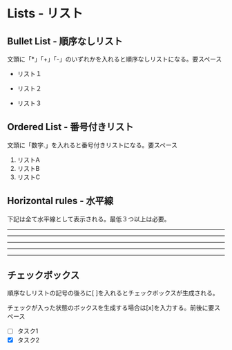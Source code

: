 # Lists - リスト

## Bullet List - 順序なしリスト
文頭に「*」「+」「-」のいずれかを入れると順序なしリストになる。要スペース
* リスト１
+ リスト２
- リスト３

## Ordered List - 番号付きリスト
文頭に「数字.」を入れると番号付きリストになる。要スペース
1. リストA
2. リストB
3. リストC 

## Horizontal rules - 水平線
下記は全て水平線として表示される。最低３つ以上は必要。
* * *
***
*****
- - - 
---------

## チェックボックス
順序なしリストの記号の後ろに[ ]を入れるとチェックボックスが生成される。

チェックが入った状態のボックスを生成する場合は[x]を入力する。前後に要スペース
- [ ] タスク1
- [x] タスク2
